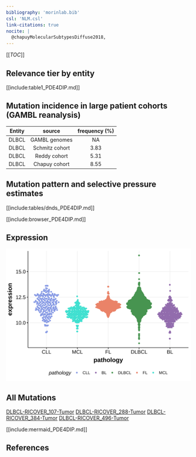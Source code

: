 ```yaml
---
bibliography: 'morinlab.bib'
csl: 'NLM.csl'
link-citations: true
nocite: |
  @chapuyMolecularSubtypesDiffuse2018, 
---
```

[[_TOC_]]


## Relevance tier by entity

[[include:table1_PDE4DIP.md]]

## Mutation incidence in large patient cohorts (GAMBL reanalysis)

|Entity|source        |frequency (%)|
|:------:|:--------------:|:-------------:|
|DLBCL |GAMBL genomes |  NA         |
|DLBCL |Schmitz cohort|3.83         |
|DLBCL |Reddy cohort  |5.31         |
|DLBCL |Chapuy cohort |8.55         |

## Mutation pattern and selective pressure estimates

[[include:tables/dnds_PDE4DIP.md]]


[[include:browser_PDE4DIP.md]]

## Expression
![](images/gene_expression/PDE4DIP_by_pathology.svg)
<!-- ORIGIN: chapuyMolecularSubtypesDiffuse2018b -->
<!-- DLBCL: chapuyMolecularSubtypesDiffuse2018b -->

## All Mutations

[DLBCL-RICOVER_107-Tumor](https://bcgsc.ca/downloads/morinlab/GAMBL/Chapuy_2018/DLBCL-RICOVER_107-Tumor.html)
[DLBCL-RICOVER_288-Tumor](https://bcgsc.ca/downloads/morinlab/GAMBL/Chapuy_2018/DLBCL-RICOVER_288-Tumor.html)
[DLBCL-RICOVER_384-Tumor](https://bcgsc.ca/downloads/morinlab/GAMBL/Chapuy_2018/DLBCL-RICOVER_384-Tumor.html)
[DLBCL-RICOVER_496-Tumor](https://bcgsc.ca/downloads/morinlab/GAMBL/Chapuy_2018/DLBCL-RICOVER_496-Tumor.html)

[[include:mermaid_PDE4DIP.md]]

## References

